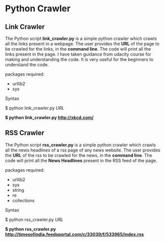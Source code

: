 Python Crawler
==============

Link Crawler
---------------------
The Python script **link_crawler.py** is a simple python crawler which crawls all the links present in a webpage. The user provides the **URL** of the page to be crawled for the links, in the **command line**. The code will print all the links present in the page.
I have taken guidance from udacity course for making and understanding the code. It is very useful for the beginners to understand the code.

packages required:

- urllib2
- sys

Syntax

$ python link_crawler.py *URL*

**$ python link_crawler.py http://xkcd.com/**

RSS Crawler
---------------------
The Python script **rss_crawler.py** is a simple python crawler which crawls all the news headlines of a rss page of any news website. The user provides the **URL** of the rss to be crawled for the news, in the **command line**. The code will print all the **News Headlines** present in the RSS feed of the page.

packages required:

- urllib2
- sys
- string
- re
- collections

Syntax

$ python rss_crawler.py *URL*

**$ python rss_crawler.py http://timesofindia.feedsportal.com/c/33039/f/533965/index.rss**

